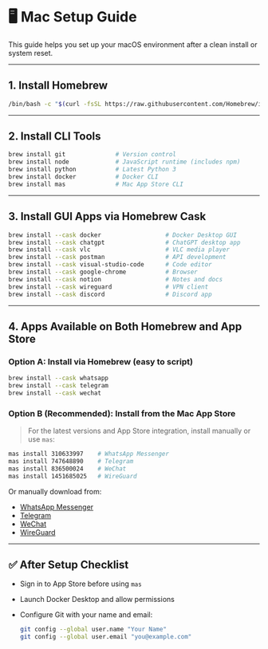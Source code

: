 # 🖥️ Mac Setup Guide

This guide helps you set up your macOS environment after a clean install or system reset.

---

## 1. Install Homebrew

```bash
/bin/bash -c "$(curl -fsSL https://raw.githubusercontent.com/Homebrew/install/HEAD/install.sh)"
```

---

## 2. Install CLI Tools

```bash
brew install git              # Version control
brew install node             # JavaScript runtime (includes npm)
brew install python           # Latest Python 3
brew install docker           # Docker CLI
brew install mas              # Mac App Store CLI
```

---

## 3. Install GUI Apps via Homebrew Cask

```bash
brew install --cask docker                  # Docker Desktop GUI
brew install --cask chatgpt                 # ChatGPT desktop app
brew install --cask vlc                     # VLC media player
brew install --cask postman                 # API development
brew install --cask visual-studio-code      # Code editor
brew install --cask google-chrome           # Browser
brew install --cask notion                  # Notes and docs
brew install --cask wireguard               # VPN client
brew install --cask discord                 # Discord app
```

---

## 4. Apps Available on Both Homebrew and App Store

### Option A: Install via Homebrew (easy to script)

```bash
brew install --cask whatsapp
brew install --cask telegram
brew install --cask wechat
```

### Option B (Recommended): Install from the Mac App Store

> For the latest versions and App Store integration, install manually or use `mas`:

```bash
mas install 310633997    # WhatsApp Messenger
mas install 747648890    # Telegram
mas install 836500024    # WeChat
mas install 1451685025   # WireGuard
```

Or manually download from:

* [WhatsApp Messenger](https://apps.apple.com/in/app/whatsapp-messenger/id310633997)
* [Telegram](https://apps.apple.com/in/app/telegram/id747648890)
* [WeChat](https://apps.apple.com/in/app/wechat/id836500024)
* [WireGuard](https://apps.apple.com/in/app/wireguard/id1451685025)

---

## ✅ After Setup Checklist

* Sign in to App Store before using `mas`
* Launch Docker Desktop and allow permissions
* Configure Git with your name and email:

  ```bash
  git config --global user.name "Your Name"
  git config --global user.email "you@example.com"
  ```